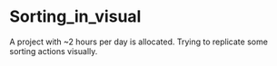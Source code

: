 # Sorting_in_visual
A project with ~2 hours per day is allocated. Trying to replicate some sorting actions visually.
